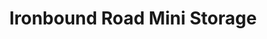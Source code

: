 ---
title: "Ironbound Road Mini Storage"
url: /williamsburg/ironbound-road-mini-storage-ironbound-road-15/
shop: Mieten
---